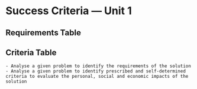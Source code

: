 # Success Criteria &mdash; Unit 1

## Requirements Table


## Criteria Table


```{admonition} Unit 1 subject matter covered:
- Analyse a given problem to identify the requirements of the solution
- Analyse a given problem to identify prescribed and self-determined criteria to evaluate the personal, social and economic impacts of the solution
```